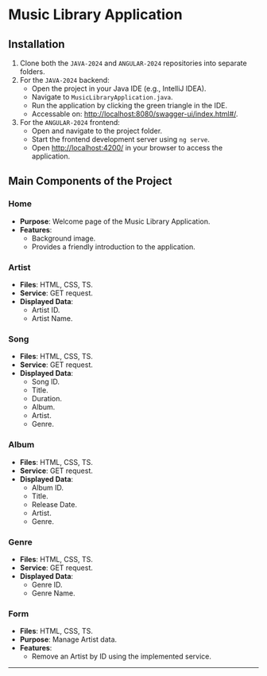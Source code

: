 # Music Library Application

## Installation
1. Clone both the `JAVA-2024` and `ANGULAR-2024` repositories into separate folders.
2. For the `JAVA-2024` backend:
   - Open the project in your Java IDE (e.g., IntelliJ IDEA).
   - Navigate to `MusicLibraryApplication.java`.
   - Run the application by clicking the green triangle in the IDE.
   - Accessable on: [http://localhost:8080/swagger-ui/index.html#/](http://localhost:8080/swagger-ui/index.html#/).
3. For the `ANGULAR-2024` frontend:
   - Open and navigate to the project folder.
   - Start the frontend development server using `ng serve`.
   - Open [http://localhost:4200/](http://localhost:4200/) in your browser to access the application.


## Main Components of the Project

### Home
- **Purpose**: Welcome page of the Music Library Application.
- **Features**:
  - Background image.
  - Provides a friendly introduction to the application.

### Artist
- **Files**: HTML, CSS, TS.
- **Service**: GET request.
- **Displayed Data**:
  - Artist ID.
  - Artist Name.

### Song
- **Files**: HTML, CSS, TS.
- **Service**: GET request.
- **Displayed Data**:
  - Song ID.
  - Title.
  - Duration.
  - Album.
  - Artist.
  - Genre.

### Album
- **Files**: HTML, CSS, TS.
- **Service**: GET request.
- **Displayed Data**:
  - Album ID.
  - Title.
  - Release Date.
  - Artist.
  - Genre.

### Genre
- **Files**: HTML, CSS, TS.
- **Service**: GET request.
- **Displayed Data**:
  - Genre ID.
  - Genre Name.

### Form
- **Files**: HTML, CSS, TS.
- **Purpose**: Manage Artist data.
- **Features**:
  - Remove an Artist by ID using the implemented service.

---
